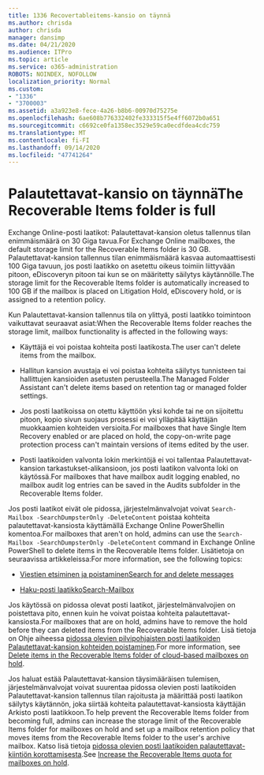 ```yaml
---
title: 1336 Recovertableitems-kansio on täynnä
ms.author: chrisda
author: chrisda
manager: dansimp
ms.date: 04/21/2020
ms.audience: ITPro
ms.topic: article
ms.service: o365-administration
ROBOTS: NOINDEX, NOFOLLOW
localization_priority: Normal
ms.custom:
- "1336"
- "3700003"
ms.assetid: a3a923e8-fece-4a26-b8b6-00970d75275e
ms.openlocfilehash: 6ae608b776332402fe333315f5e4ff6072b0a651
ms.sourcegitcommit: c6692ce0fa1358ec3529e59ca0ecdfdea4cdc759
ms.translationtype: MT
ms.contentlocale: fi-FI
ms.lasthandoff: 09/14/2020
ms.locfileid: "47741264"
---
```

# <a name="the-recoverable-items-folder-is-full"></a><span data-ttu-id="10b3c-102">Palautettavat-kansio on täynnä</span><span class="sxs-lookup"><span data-stu-id="10b3c-102">The Recoverable Items folder is full</span></span>

<span data-ttu-id="10b3c-103">Exchange Online-posti laatikot: Palautettavat-kansion oletus tallennus tilan enimmäismäärä on 30 Giga tavua.</span><span class="sxs-lookup"><span data-stu-id="10b3c-103">For Exchange Online mailboxes, the default storage limit for the Recoverable Items folder is 30 GB.</span></span> <span data-ttu-id="10b3c-104">Palautettavat-kansion tallennus tilan enimmäismäärä kasvaa automaattisesti 100 Giga tavuun, jos posti laatikko on asetettu oikeus toimiin liittyvään pitoon, eDiscoveryn pitoon tai kun se on määritetty säilytys käytännölle.</span><span class="sxs-lookup"><span data-stu-id="10b3c-104">The storage limit for the Recoverable Items folder is automatically increased to 100 GB if the mailbox is placed on Litigation Hold, eDiscovery hold, or is assigned to a retention policy.</span></span>

<span data-ttu-id="10b3c-105">Kun Palautettavat-kansion tallennus tila on ylittyä, posti laatikko toimintoon vaikuttavat seuraavat asiat:</span><span class="sxs-lookup"><span data-stu-id="10b3c-105">When the Recoverable Items folder reaches the storage limit, mailbox functionality is affected in the following ways:</span></span>

- <span data-ttu-id="10b3c-106">Käyttäjä ei voi poistaa kohteita posti laatikosta.</span><span class="sxs-lookup"><span data-stu-id="10b3c-106">The user can't delete items from the mailbox.</span></span>

- <span data-ttu-id="10b3c-107">Hallitun kansion avustaja ei voi poistaa kohteita säilytys tunnisteen tai hallittujen kansioiden asetusten perusteella.</span><span class="sxs-lookup"><span data-stu-id="10b3c-107">The Managed Folder Assistant can't delete items based on retention tag or managed folder settings.</span></span>

- <span data-ttu-id="10b3c-108">Jos posti laatikoissa on otettu käyttöön yksi kohde tai ne on sijoitettu pitoon, kopio sivun suojaus prosessi ei voi ylläpitää käyttäjän muokkaamien kohteiden versioita.</span><span class="sxs-lookup"><span data-stu-id="10b3c-108">For mailboxes that have Single Item Recovery enabled or are placed on hold, the copy-on-write page protection process can't maintain versions of items edited by the user.</span></span>

- <span data-ttu-id="10b3c-109">Posti laatikoiden valvonta lokin merkintöjä ei voi tallentaa Palautettavat-kansion tarkastukset-alikansioon, jos posti laatikon valvonta loki on käytössä.</span><span class="sxs-lookup"><span data-stu-id="10b3c-109">For mailboxes that have mailbox audit logging enabled, no mailbox audit log entries can be saved in the Audits subfolder in the Recoverable Items folder.</span></span>

<span data-ttu-id="10b3c-110">Jos posti laatikot eivät ole pidossa, järjestelmänvalvojat voivat `Search-Mailbox -SearchDumpsterOnly -DeleteContent` poistaa kohteita palautettavat-kansiosta käyttämällä Exchange Online PowerShellin komentoa.</span><span class="sxs-lookup"><span data-stu-id="10b3c-110">For mailboxes that aren't on hold, admins can use the `Search-Mailbox -SearchDumpsterOnly -DeleteContent` command in Exchange Online PowerShell to delete items in the Recoverable Items folder.</span></span> <span data-ttu-id="10b3c-111">Lisätietoja on seuraavissa artikkeleissa:</span><span class="sxs-lookup"><span data-stu-id="10b3c-111">For more information, see the following topics:</span></span>

- [<span data-ttu-id="10b3c-112">Viestien etsiminen ja poistaminen</span><span class="sxs-lookup"><span data-stu-id="10b3c-112">Search for and delete messages</span></span>](https://docs.microsoft.com/microsoft-365/compliance/search-for-and-delete-messagesadmin-help)

- [<span data-ttu-id="10b3c-113">Haku-posti laatikko</span><span class="sxs-lookup"><span data-stu-id="10b3c-113">Search-Mailbox</span></span>](https://docs.microsoft.com/powershell/module/exchange/mailboxes/Search-Mailbox)

<span data-ttu-id="10b3c-114">Jos käytössä on pidossa olevat posti laatikot, järjestelmänvalvojien on poistettava pito, ennen kuin he voivat poistaa kohteita palautettavat-kansiosta.</span><span class="sxs-lookup"><span data-stu-id="10b3c-114">For mailboxes that are on hold, admins have to remove the hold before they can deleted items from the Recoverable Items folder.</span></span> <span data-ttu-id="10b3c-115">Lisä tietoja on Ohje aiheessa [pidossa olevien pilvipohjaisten posti laatikoiden Palautettavat-kansion kohteiden poistaminen](https://docs.microsoft.com/microsoft-365/compliance/delete-items-in-the-recoverable-items-folder-of-mailboxes-on-hold).</span><span class="sxs-lookup"><span data-stu-id="10b3c-115">For more information, see [Delete items in the Recoverable Items folder of cloud-based mailboxes on hold](https://docs.microsoft.com/microsoft-365/compliance/delete-items-in-the-recoverable-items-folder-of-mailboxes-on-hold).</span></span>

<span data-ttu-id="10b3c-116">Jos haluat estää Palautettavat-kansion täysimääräisen tulemisen, järjestelmänvalvojat voivat suurentaa pidossa olevien posti laatikoiden Palautettavat-kansion tallennus tilan rajoitusta ja määrittää posti laatikon säilytys käytännön, joka siirtää kohteita palautettavat-kansiosta käyttäjän Arkisto posti laatikkoon.</span><span class="sxs-lookup"><span data-stu-id="10b3c-116">To help prevent the Recoverable Items folder from becoming full, admins can increase the storage limit of the Recoverable Items folder for mailboxes on hold and set up a mailbox retention policy that moves items from the Recoverable Items folder to the user's archive mailbox.</span></span> <span data-ttu-id="10b3c-117">Katso lisä tietoja [pidossa olevien posti laatikoiden palautettavat-kiintiön korottamisesta](https://docs.microsoft.com/microsoft-365/compliance/increase-the-recoverable-quota-for-mailboxes-on-hold).</span><span class="sxs-lookup"><span data-stu-id="10b3c-117">See [Increase the Recoverable Items quota for mailboxes on hold](https://docs.microsoft.com/microsoft-365/compliance/increase-the-recoverable-quota-for-mailboxes-on-hold).</span></span>
